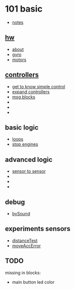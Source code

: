 # 101 basic 


* [notes](./notes.md)


## [hw](./0_hw/readme.md)
* [about](./0_hw/readme.md)
* [gyro](./0_hw/gyro.md)
* [motors](./0_hw/motors.md)


## [controllers](./1_controllers/readme.md)
* [get to know simple control](./1_controllers/simpleControllers.md)
* [expand controllers](./1_controllers/expands.md)
* [msg blocks](./1_controllers/smp.md)
* []()
* []()
* []()

## basic logic
* [loops](./2_logic/infiLoop.md)
* [stop engines](./2_logic/stop.md)

## advanced logic
* [sensor to sensor](./2_logic/%20sensorTrigerSensor.md)
* []()
* []()
* []()


## debug
* [bySound](./3_debug/debug_by_Sound.md)

## experiments sensors
* [distanceTest](./sensorsTests/distanceTest.md)
* [moveAccError](./sensorsTests/moveAccError.md)

## TODO 

missing in blocks:

* main button led color

